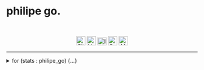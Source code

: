 <p align="center"><h1>philipe go.</h1></p>
<br>
<p align="center">
  <a href="https://github.com/philipe-go" target="_blank"><img alt="GitHub" title="GitHub" height="24" width="24" src="./image/github2.png"></a>
  <a href="https://linkedin.com/in/philipe-go" target="_blank"><img alt="LinkedIn" title="LinkedIn" height="24" width="24" src="./image/linkedin2.png"></a>
  <a href="https://philipego.itch.io/" target="_blank"><img alt="ItchIO" title="Itch.IO" height="21" width="24" src="./image/itchio2.png"></a>
  <a href="https://www.codewars.com/users/philipe-go" target="_blank"><img alt="Codewars" title="CodeWars" height="24" width="24" src="./image/codewars.png"></a>
  <a href="mailto:philipe.ng@pm.net" target="_blank"><img alt="Mail" title="Mail" height="24" width="24" src="./image/mail.png"></a>
</p>

<hr>

<details>
<summary> for (stats : philipe_go) {...}</summary>
<p align="center">
  
  [![Top Langs](https://github-readme-stats.vercel.app/api/top-langs/?username=philipe-go&layout=compact&style=centerme)](https://github.com/philipe-go)  
  
</p>
<br>
</details> 
